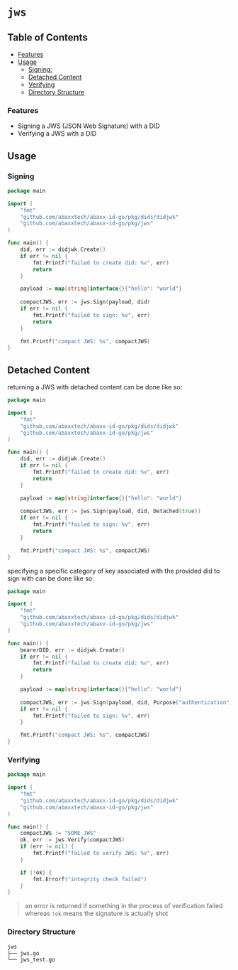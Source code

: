 # `jws`

## Table of Contents 
- [﻿Features](#features) 
- [﻿Usage](#usage) 
    - [﻿Signing:](#signing) 
    - [﻿Detached Content](#detached-content) 
    - [﻿Verifying](#verifying) 
    - [﻿Directory Structure](#directory-structure) 
### Features
- Signing a JWS (JSON Web Signature) with a DID
- Verifying a JWS with a DID
## Usage
### Signing
```go
package main

import (
    "fmt"
    "github.com/abaxxtech/abaxx-id-go/pkg/dids/didjwk"
    "github.com/abaxxtech/abaxx-id-go/pkg/jws"
)

func main() {
    did, err := didjwk.Create()
    if err != nil {
        fmt.Printf("failed to create did: %v", err)
        return
    }

    payload := map[string]interface{}{"hello": "world"}
    
    compactJWS, err := jws.Sign(payload, did)
    if err != nil {
        fmt.Printf("failed to sign: %v", err)
        return
    }

    fmt.Printf("compact JWS: %s", compactJWS)
}
```
## Detached Content
returning a JWS with detached content can be done like so:

```go
package main

import (
    "fmt"
    "github.com/abaxxtech/abaxx-id-go/pkg/dids/didjwk"
    "github.com/abaxxtech/abaxx-id-go/pkg/jws"
)

func main() {
    did, err := didjwk.Create()
    if err != nil {
        fmt.Printf("failed to create did: %v", err)
        return
    }

    payload := map[string]interface{}{"hello": "world"}
    
    compactJWS, err := jws.Sign(payload, did, Detached(true))
    if err != nil {
        fmt.Printf("failed to sign: %v", err)
        return
    }

    fmt.Printf("compact JWS: %s", compactJWS)
}
```
specifying a specific category of key associated with the provided did to sign with can be done like so:

```go
package main

import (
    "fmt"
    "github.com/abaxxtech/abaxx-id-go/pkg/dids/didjwk"
    "github.com/abaxxtech/abaxx-id-go/pkg/jws"
)

func main() {
    bearerDID, err := didjwk.Create()
    if err != nil {
        fmt.Printf("failed to create did: %v", err)
        return
    }

    payload := map[string]interface{}{"hello": "world"}
    
    compactJWS, err := jws.Sign(payload, did, Purpose("authentication"))
    if err != nil {
        fmt.Printf("failed to sign: %v", err)
    }

    fmt.Printf("compact JWS: %s", compactJWS)
}
```
### Verifying
```go
package main

import (
    "fmt"
    "github.com/abaxxtech/abaxx-id-go/pkg/dids/didjwk"
    "github.com/abaxxtech/abaxx-id-go/pkg/jws"
)

func main() {
    compactJWS := "SOME_JWS"
    ok, err := jws.Verify(compactJWS)
    if (err != nil) {
        fmt.Printf("failed to verify JWS: %v", err)
    }

    if (!ok) {
        fmt.Errorf("integrity check failed")
    }
}
```
>  an error is returned if something in the process of verification failed whereas `!ok` means the signature is actually shot 

### Directory Structure
```sh
jws
├── jws.go
└── jws_test.go
```
